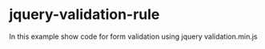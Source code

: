 # jquery-validation-rule
In this example show code for form validation using jquery validation.min.js
